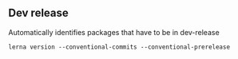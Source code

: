 ## Dev release

Automatically identifies packages that have to be in dev-release

`lerna version --conventional-commits --conventional-prerelease`